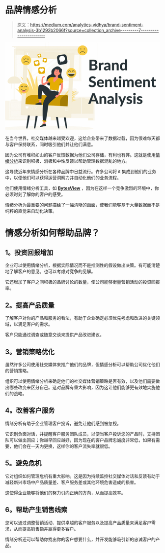 # 品牌情感分析

> 原文：<https://medium.com/analytics-vidhya/brand-sentiment-analysis-3b1292b2066f?source=collection_archive---------7----------------------->

![](img/cdd6899c18da1921174f5300d2cc2169.png)

在当今世界，社交媒体越来越受欢迎，这给企业带来了数据过载，因为很难每天都与客户保持联系，同时吸引他们并让他们满意。

因为公司有堆积如山的客户反馈数据为他们公司存储，有利也有弊。这就是使用[情绪分析](https://www.bytesview.com/blog/what-is-sentiment-analysis/)来识别积极、消极和中性反馈以帮助管理数据混乱的地方。

这导致近年来情感分析在各种品牌中日益流行。许多公司将 it 集成到他们的业务中，以便他们可以获得运营洞察力并自动化他们的业务流程。

他们使用情绪分析工具，如 [**BytesView**](https://www.bytesview.com/sentiment-analysis) ，因为在这样一个竞争激烈的环境中，你必须时刻了解你的客户的感受。

情绪分析为最重要的问题描绘了一幅清晰的画面，使我们能够基于大量数据而不是纯粹的直觉来自动化决策。

# **情感分析如何帮助品牌？**

## **1。投资回报增加**

企业可以使用情绪分析，根据实际情况而不是推测性的假设做出决策。有可能清楚地了解客户的意见。也可以考虑对竞争的见解。

它还增加了客户之间积极的品牌讨论的数量，使公司能够衡量营销活动的投资回报率。

## **2。提高产品质量**

了解客户对你的产品和服务的看法，有助于企业确定必须优先考虑和改进的关键领域，以满足客户的需求。

客户只能通过调查或随意交谈来提供产品改进建议。

## **3。营销策略优化**

虽然许多公司使用社交媒体来推广他们的品牌，但情感分析可以帮助公司优化他们的营销策略。

组织可以使用情绪分析来确定他们的社交媒体营销策略是否有效，以及他们需要做出哪些改变来区分自己。这对品牌有重大影响，因为这让他们能够更有效地实施他们的战略。

## **4。改善客户服务**

情绪分析有助于企业管理客户投诉，避免让他们感到被忽视。

它识别负面对话，并提醒客户服务团队成员，以便当客户投诉您的产品时，支持团队可以做出回应；你越早回应越好，因为现在的客户品牌忠诚度非常低，如果有需要，他们会在一天内更换，这样你的客户流失率就很低。

## **5。避免危机**

它对组织如何管理危机有重大影响。这是因为持续监控社交媒体对话和反馈有助于减轻新兴市场中产品质量差、客户服务差或其他环境危害造成的损害。

这使得企业能够将他们的努力引向正确的方向，从而提高效率。

## **6。帮助产生销售线索**

您可以通过调整营销活动、提供卓越的客户服务以及提高产品质量来满足客户需求，从而提高销售额并赢得更多客户。

情绪分析还可以帮助你找出你的客户想要什么，并开发能够吸引新的忠诚客户的产品。